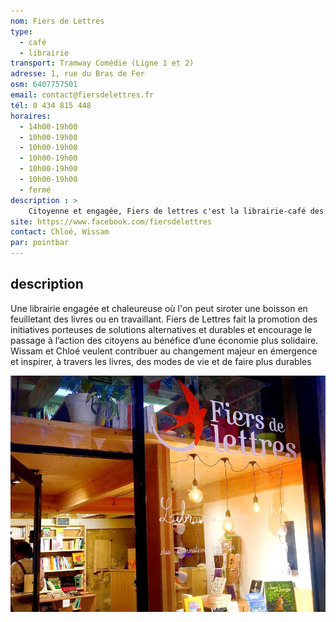 ```yaml
---
nom: Fiers de Lettres
type: 
  - café
  - librairie
transport: Tramway Comédie (Ligne 1 et 2)
adresse: 1, rue du Bras de Fer
osm: 6407757501
email: contact@fiersdelettres.fr 
tél: 0 434 815 448
horaires:
  - 14h00-19h00
  - 10h00-19h00
  - 10h00-19h00
  - 10h00-19h00
  - 10h00-19h00
  - 10h00-19h00
  - fermé
description : >
    Citoyenne et engagée, Fiers de lettres c'est la librairie-café des alternatives durables de Montpellier.
site: https://www.facebook.com/fiersdelettres
contact: Chloé, Wissam
par: pointbar
---
```


## description

Une librairie engagée et chaleureuse où l'on peut siroter une boisson en feuilletant des livres ou en travaillant. Fiers de Lettres fait la promotion des initiatives porteuses de solutions alternatives et durables et encourage le passage à l’action des citoyens au bénéfice d’une économie plus solidaire. Wissam et Chloé veulent contribuer au changement majeur en émergence et inspirer, à travers les livres, des modes de vie et de faire plus durables  

![Fiers de Lettres](./media/fiers-de-lettres.jpg)

